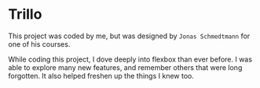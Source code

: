 # Trillo

This project was coded by me, but was designed by `Jonas Schmedtmann` for one of his courses.

While coding this project, I dove deeply into flexbox than ever before. I was able to explore many new features, and remember others that were long forgotten. It also helped freshen up the things I knew too.
